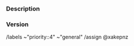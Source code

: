 ### Description
<!-- [Description of the general issue] -->

### Version
<!-- What version of enterpriseattack are you running? -->

/labels ~"priority::4" ~"general"
/assign @xakepnz
